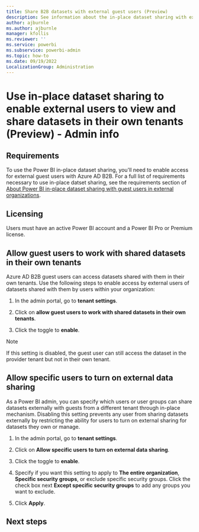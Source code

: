 ```yaml
---
title: Share B2B datasets with external guest users (Preview)
description: See information about the in-place dataset sharing with external users that Power BI administrators need to be aware of.
author: ajburnle
ms.author: ajburnle
manager: kfollis
ms.reviewer: ''
ms.service: powerbi
ms.subservice: powerbi-admin
ms.topic: how-to
ms.date: 09/19/2022
LocalizationGroup: Administration
---
```


# Use in-place dataset sharing to enable external users to view and share datasets in their own tenants (Preview) - Admin info


## Requirements

To use the Power BI in-place dataset sharing, you'll need to enable access for external guest users with Azure AD B2B. For a full list of requirements necessary to use in-place datset sharing, see the requirements section of [About Power BI in-place dataset sharing with guest users in external organizations](./service-dataset-external-org-share-about.md#requirements).

## Licensing

Users must have an active Power BI account and a Power BI Pro or Premium license.

## Allow guest users to work with shared datasets in their own tenants 

Azure AD B2B guest users can access datasets shared with them in their own tenants. Use the following steps to enable access by external users of datasets shared with them by users within your organization: 

1. In the admin portal, go to **tenant settings**.

1. Click on **allow guest users to work with shared datasets in their own tenants**.
 
1. Click the toggle to **enable**.

> [!NOTE]
> If this setting is disabled, the guest user can still access the dataset in the provider tenant but not in their own tenant.

## Allow specific users to turn on external data sharing 

As a Power BI admin, you can specify which users or user groups can share datasets externally with guests from a different tenant through in-place mechanism. Disabling this setting prevents any user from sharing datasets externally by restricting the ability for users to turn on external sharing for datasets they own or manage.  

1. In the admin portal, go to **tenant settings**.

1. Click on **Allow specific users to turn on external data sharing**.

1. Click the toggle to **enable**.

1. Specify if you want this setting to apply to **The entire organization**, **Specific security groups**, or exclude specific security groups. Click the check box next **Except specific security groups** to add any groups you want to exclude.
 
1. Click **Apply**.

## Next steps